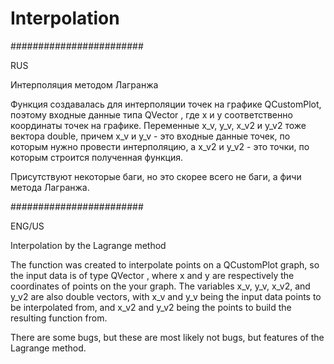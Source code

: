 # Interpolation


########################

RUS

Интерполяция методом Лагранжа

Функция создавалась для интерполяции точек на графике QCustomPlot, поэтому входные данные типа QVector <double>, где x и y соответственно координаты точек на графике. Переменные x_v, y_v, x_v2 и y_v2 тоже вектора double, причем x_v и y_v - это входные данные точек, по которым нужно провести интерполяцию, а x_v2 и y_v2 - это точки, по которым строится полученная функция.

Присутствуют некоторые баги, но это скорее всего не баги, а фичи метода Лагранжа.



########################

ENG/US

Interpolation by the Lagrange method

The function was created to interpolate points on a QCustomPlot graph, so the input data is of type QVector <double>, where x and y are respectively the coordinates of points on the your graph. The variables x_v, y_v, x_v2, and y_v2 are also double vectors, with x_v and y_v being the input data points to be interpolated from, and x_v2 and y_v2 being the points to build the resulting function from.

There are some bugs, but these are most likely not bugs, but features of the Lagrange method.

